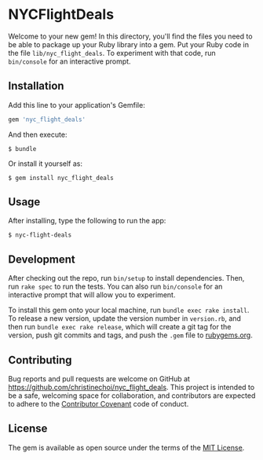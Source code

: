 # NYCFlightDeals

Welcome to your new gem! In this directory, you'll find the files you need to be able to package up your Ruby library into a gem. Put your Ruby code in the file `lib/nyc_flight_deals`. To experiment with that code, run `bin/console` for an interactive prompt.



## Installation

Add this line to your application's Gemfile:

```ruby
gem 'nyc_flight_deals'
```

And then execute:

    $ bundle

Or install it yourself as:

    $ gem install nyc_flight_deals

## Usage

After installing, type the following to run the app:

    $ nyc-flight-deals

## Development

After checking out the repo, run `bin/setup` to install dependencies. Then, run `rake spec` to run the tests. You can also run `bin/console` for an interactive prompt that will allow you to experiment.

To install this gem onto your local machine, run `bundle exec rake install`. To release a new version, update the version number in `version.rb`, and then run `bundle exec rake release`, which will create a git tag for the version, push git commits and tags, and push the `.gem` file to [rubygems.org](https://rubygems.org).

## Contributing

Bug reports and pull requests are welcome on GitHub at https://github.com/christinechoi/nyc_flight_deals. This project is intended to be a safe, welcoming space for collaboration, and contributors are expected to adhere to the [Contributor Covenant](http://contributor-covenant.org) code of conduct.


## License

The gem is available as open source under the terms of the [MIT License](http://opensource.org/licenses/MIT).

